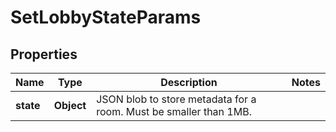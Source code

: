 

# SetLobbyStateParams


## Properties

| Name | Type | Description | Notes |
|------------ | ------------- | ------------- | -------------|
|**state** | **Object** | JSON blob to store metadata for a room. Must be smaller than 1MB. |  |



